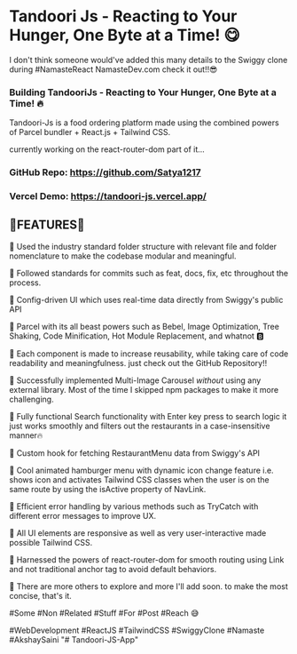 # Tandoori Js - Reacting to Your Hunger, One Byte at a Time! 😋
I don't think someone would've added this many details to the Swiggy clone during #NamasteReact NamasteDev.com check it out!!😎 



### Building TandooriJs - Reacting to Your Hunger, One Byte at a Time! 🔥

Tandoori-Js is a food ordering platform made using the combined powers of Parcel bundler + React.js + Tailwind CSS.

currently working on the react-router-dom part of it...



### GitHub Repo: https://github.com/Satya1217

### Vercel Demo: https://tandoori-js.vercel.app/


## 🐼FEATURES🐼

🍭 Used the industry standard folder structure with relevant file and folder nomenclature to make the codebase modular and meaningful. 

🍭 Followed standards for commits such as feat, docs, fix, etc throughout the process.

🍭 Config-driven UI which uses real-time data directly from Swiggy's public API

🍭 Parcel with its all beast powers such as Bebel, Image Optimization, Tree Shaking, Code Minification, Hot Module Replacement, and whatnot 🅱️

🍭 Each component is made to increase reusability, while taking care of code readability and meaningfulness. just check out the GitHub Repository!!

🍭 Successfully implemented Multi-Image Carousel *without* using any external library. Most of the time I skipped npm packages to make it more challenging.

🍭 Fully functional Search functionality with Enter key press to search logic it just works smoothly and filters out the restaurants in a case-insensitive manner🔥

🍭 Custom hook for fetching RestaurantMenu data from Swiggy's API

🍭 Cool animated hamburger menu with dynamic icon change feature i.e. shows icon and activates Tailwind CSS classes when the user is on the same route by using the isActive property of NavLink.

🍭 Efficient error handling by various methods such as TryCatch with different error messages to improve UX.

🍭 All UI elements are responsive as well as very user-interactive made possible Tailwind CSS.

🍭 Harnessed the powers of react-router-dom for smooth routing using Link and not traditional anchor tag to avoid default behaviors.

🍭 There are more others to explore and more I'll add soon. to make the most concise, that's it. 





 









 



#Some #Non #Related #Stuff #For #Post #Reach 😅

#WebDevelopment #ReactJS #TailwindCSS #SwiggyClone #Namaste #AkshaySaini 
"# Tandoori-JS-App" 
